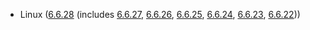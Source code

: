 - Linux ([6.6.28](https://lwn.net/Articles/970172) (includes [6.6.27](https://lwn.net/Articles/969734), [6.6.26](https://lwn.net/Articles/969352), [6.6.25](https://lwn.net/Articles/968470), [6.6.24](https://lwn.net/Articles/968253), [6.6.23](https://lwn.net/Articles/966758), [6.6.22](https://lwn.net/Articles/965606)))
